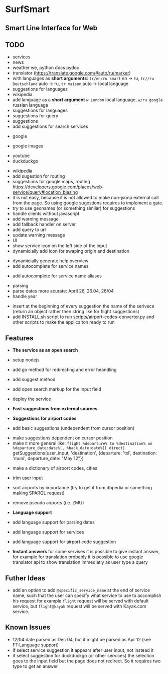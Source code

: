 # SurfSmart
## Smart Line Interface for Web

## TODO
 - services
  - news
  - weather we, python docs pydoc
  - translator (https://translate.google.com/#auto/ru/marker)
   - with languages as **short arguments**: `tr/en/ru smart` en -> ru, `tr//ru Deutschland` auto -> ru, `tr maison` auto -> local language
   - suggestions for languages
  - wikipedia
   - add language as a **short argument** `w London` local language, `w/ru google` russian language
   - suggestions for languages
   - suggestions for query
 - suggestions
  - add suggestions for search services
   + google
   - google images
   + youtube
   + duckduckgo
   - wikipedia
  - add sugestion for routing
  - suggestions for google maps, routing https://developers.google.com/places/web-service/query#location_biasing
   - it is not easy, because it is not allowed to make non-jsonp external call from the page. So using google sugestions requires to implement a gate.
   - try to use geonames (or something similar) for suggestions
 - handle clients without javascript
  - add warning message
  - add fallback handler on server
  - add query to url
  - update warning message
 - UI
  - show service icon on the left side of the input
  - dynamicially add icon for swaping origin and destination
 + dynamicially generate help overview
 + add autocomplete for service names
 - add autocomplete for service name aliases
 + parsing
  + parse dates more acurate: April 26, 26.04, 26/04
  + handle year
 - insert at the beginning of every suggestion the name of the serivece (return an object rather then string like for flight suggestions)
 - add INSTALL.sh script to run scripts/airport-codes-converter.py and other scripts to make the applicaiton ready to run

## Features
 - **The service as an open search**
  - setup nodejs
  - add go method for redirecting and error heandling
  - add suggest method
  - add open search markup for the input field
  - deploy the service
 
 - **Fast suggestions from external sources**

 - **Suggestions for airport codes**
  + add basic suggestions (undependent from cursor position)
  - make suggestions dependent on cursor position
   - make it more general like: `flight %departure% to %destination% on %departure_date:date%[, %back_date:date%][ direct]`
     getSuggestions(user_input, 'destination', {departure: 'txl', destination: 'muni', departure_date: "May 12"})
  + make a dictionary of airport codes, cities
  - trim user input
  - sort airports by importance (try to get it from dbpedia or something making SPARQL request)
  - remove pseudo airports (i.e. ZMU)

 - **Language support**
  - add language support for parsing dates
  - add language support for services
  - add language support for airport code suggestion

 - **Instant answers**
   for some servises it is possible to give instant answer, for example for translation probably it is possible to use google translator api to show translation immediatly as user type a query

## Futher Ideas
 - add an option to add `@specific_service_name` at the end of service name, such that the user can specify what service to use to accomplish his request
   for example `flight` request will be served with default service, but `flight@kayak` request will be served with Kayak.com service.

## Known Issues
 - 12/04 date parsed as Dec 04, but it might be parsed as Apr 12 (see FT:Language support)
 - if select service suggestion it appears after user input, not instead it
 - if select suggestion for duckduckgo (or other services) the selection goes to the input field but the page does not redirect. So it requires two type to get an answer

